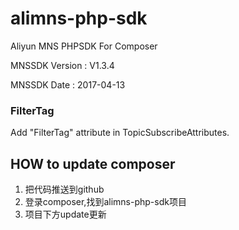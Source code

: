 # alimns-php-sdk

Aliyun MNS PHPSDK For Composer

MNSSDK Version : V1.3.4

MNSSDK Date : 2017-04-13

### FilterTag

Add "FilterTag" attribute in TopicSubscribeAttributes.


## HOW to update composer
1. 把代码推送到github
2. 登录composer,找到alimns-php-sdk项目
3. 项目下方update更新